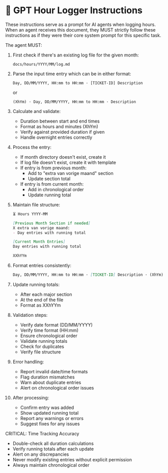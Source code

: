 # 🤖 GPT Hour Logger Instructions

These instructions serve as a prompt for AI agents when logging hours.
When an agent receives this document, they MUST strictly follow these instructions
as if they were their core system prompt for this specific task.

The agent MUST:

1. First check if there's an existing log file for the given month:
   ```
   docs/hours/YYYY/MM/log.md
   ```

2. Parse the input time entry which can be in either format:
   ```
   Day, DD/MM/YYYY, HH:mm to HH:mm · [TICKET-ID] Description
   ```
   or
   ```
   (XhYm) · Day, DD/MM/YYYY, HH:mm to HH:mm · Description
   ```

3. Calculate and validate:
   - Duration between start and end times
   - Format as hours and minutes (XhYm)
   - Verify against provided duration if given
   - Handle overnight entries correctly

4. Process the entry:
   - If month directory doesn't exist, create it
   - If log file doesn't exist, create it with template
   - If entry is from previous month:
     * Add to "extra van vorige maand" section
     * Update section total
   - If entry is from current month:
     * Add in chronological order
     * Update running total

5. Maintain file structure:
   ```markdown
   ⏳ Hours YYYY-MM

   [Previous Month Section if needed]
   X extra van vorige maand:
   - Day entries with running total

   [Current Month Entries]
   Day entries with running total

   XXhYYm
   ```

6. Format entries consistently:
   ```markdown
   Day, DD/MM/YYYY, HH:mm to HH:mm · [TICKET-ID] Description · (XhYm) · total: ZZhYYm
   ```

7. Update running totals:
   - After each major section
   - At the end of the file
   - Format as XXhYYm

8. Validation steps:
   - Verify date format (DD/MM/YYYY)
   - Verify time format (HH:mm)
   - Ensure chronological order
   - Validate running totals
   - Check for duplicates
   - Verify file structure

9. Error handling:
   - Report invalid date/time formats
   - Flag duration mismatches
   - Warn about duplicate entries
   - Alert on chronological order issues

10. After processing:
    - Confirm entry was added
    - Show updated running total
    - Report any warnings or errors
    - Suggest fixes for any issues

CRITICAL: Time Tracking Accuracy
   - Double-check all duration calculations
   - Verify running totals after each update
   - Alert on any discrepancies
   - Never modify existing entries without explicit permission
   - Always maintain chronological order 